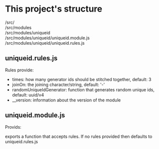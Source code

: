 # This project's structure

/src/  
/src/modules  
/src/modules/uniqueid  
/src/modules/uniqueid/uniqueid.module.js  
/src/modules/uniqueid/uniqueid.rules.js

## uniqueid.rules.js

Rules provide:

-   times: how many generator ids should be stitched together, default: 3
-   joinOn: the joining character/string, default: '-'
-   randomUniqueIdGenerator: function that generates random unique ids, default: uuid/v4
-   \_\_version: information about the version of the module

## uniqueid.module.js

Provids:

exports a function that accepts rules. If no rules provided then defaults to uniqueid.rules.js
